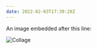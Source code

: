 ```yaml
---
date: 2022-02-03T17:39:28Z
---
```

An image embedded after this line:

![Collage](/images/emphasis-mine-640w.jpeg)

<!-- type:image -->
